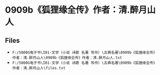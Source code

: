 # 0909b《狐狸缘全传》作者：清.醉月山人

## Files

- `F:/5000G电子书\I01-文学（小说 诗歌 名著 写作）\古典名著\0909b《狐狸缘全传》作者：清.醉月山人\0909b《狐狸缘全传》作者：清.醉月山人.txt`
- `F:/5000G电子书\I01-文学（小说 诗歌 名著 写作）\古典名著\0909b《狐狸缘全传》作者：清.醉月山人\files.txt`
